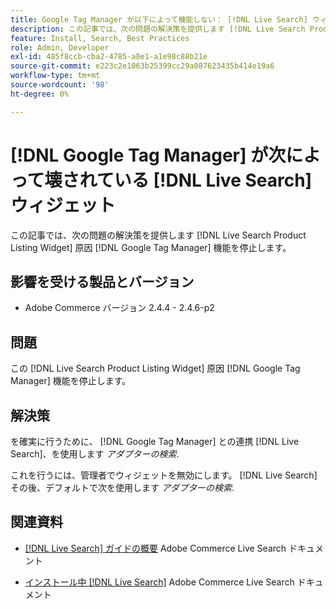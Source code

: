 ```yaml
---
title: Google Tag Manager が以下によって機能しない： [!DNL Live Search] ウィジェット
description: この記事では、次の問題の解決策を提供します [!DNL Live Search Product Listing Widget] 原因 [!DNL Google Tag Manager] 機能を停止します。
feature: Install, Search, Best Practices
role: Admin, Developer
exl-id: 485f8ccb-cba2-4785-a8e1-a1e98c88b21e
source-git-commit: e223c2e1063b25399cc29a087623435b414e19a6
workflow-type: tm+mt
source-wordcount: '98'
ht-degree: 0%

---
```


# [!DNL Google Tag Manager] が次によって壊されている [!DNL Live Search] ウィジェット

この記事では、次の問題の解決策を提供します [!DNL Live Search Product Listing Widget] 原因 [!DNL Google Tag Manager] 機能を停止します。

## 影響を受ける製品とバージョン

* Adobe Commerce バージョン 2.4.4 - 2.4.6-p2

## 問題

この [!DNL Live Search Product Listing Widget] 原因 [!DNL Google Tag Manager] 機能を停止します。

## 解決策

を確実に行うために、 [!DNL Google Tag Manager] との連携 [!DNL Live Search]、を使用します *アダプターの検索*.

これを行うには、管理者でウィジェットを無効にします。 [!DNL Live Search] その後、デフォルトで次を使用します *アダプターの検索*.

## 関連資料

* [[!DNL Live Search] ガイドの概要](https://experienceleague.adobe.com/docs/commerce-merchant-services/live-search/guide-overview.html) Adobe Commerce Live Search ドキュメント

* [インストール中 [!DNL Live Search]](https://experienceleague.adobe.com/docs/commerce-merchant-services/live-search/onboard/install.html) Adobe Commerce Live Search ドキュメント
